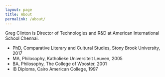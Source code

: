 ```yaml
---
layout: page
title: About
permalink: /about/
---
```


Greg Clinton is Director of Technologies and R&D at American International School Chennai.

- PhD, Comparative Literary and Cultural Studies, Stony Brook University, 2017
- MA, Philosophy, Katholieke Universiteit Leuven, 2005
- BA, Philosophy, The College of Wooster, 2001
- IB Diploma, Cairo American College, 1997